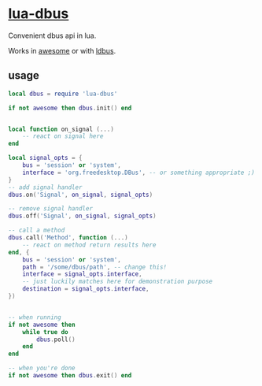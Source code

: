 # [lua-dbus](https://github.com/dodo/lua-dbus)

Convenient dbus api in lua.

Works in [awesome](https://awesome.naquadah.org/) or with [ldbus](https://github.com/dodo/ldbus/).

## usage

```lua
local dbus = require 'lua-dbus'

if not awesome then dbus.init() end


local function on_signal (...)
    -- react on signal here
end

local signal_opts = {
    bus = 'session' or 'system',
    interface = 'org.freedesktop.DBus', -- or something appropriate ;)
}
-- add signal handler
dbus.on('Signal', on_signal, signal_opts)

-- remove signal handler
dbus.off('Signal', on_signal, signal_opts)

-- call a method
dbus.call('Method', function (...)
    -- react on method return results here
end, {
    bus = 'session' or 'system',
    path = '/some/dbus/path', -- change this!
    interface = signal_opts.interface,
    -- just luckily matches here for demonstration purpose
    destination = signal_opts.interface,
})


-- when running
if not awesome then
    while true do
        dbus.poll()
    end
end

-- when you're done
if not awesome then dbus.exit() end
```
